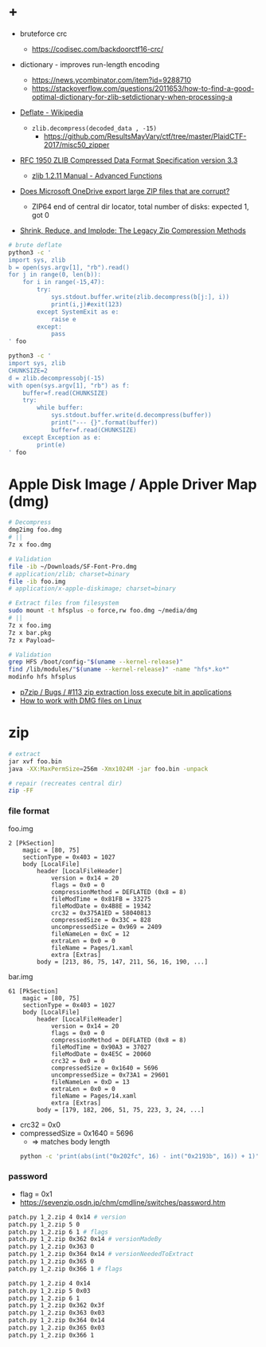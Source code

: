 # +

- bruteforce crc
    - https://codisec.com/backdoorctf16-crc/

- dictionary - improves run-length encoding
    - https://news.ycombinator.com/item?id=9288710
    - https://stackoverflow.com/questions/2011653/how-to-find-a-good-optimal-dictionary-for-zlib-setdictionary-when-processing-a

- [Deflate \- Wikipedia](https://en.wikipedia.org/wiki/DEFLATE)
    - `zlib.decompress(decoded_data , -15)`
        - https://github.com/ResultsMayVary/ctf/tree/master/PlaidCTF-2017/misc50_zipper
- [RFC 1950 ZLIB Compressed Data Format Specification version 3\.3](http://www.zlib.org/rfc-zlib.html)
    - [zlib 1.2.11 Manual \- Advanced Functions](https://zlib.net/manual.html#Advanced)
- [Does Microsoft OneDrive export large ZIP files that are corrupt?](https://www.bitsgalore.org/2020/03/11/does-microsoft-onedrive-export-large-ZIP-files-that-are-corrupt)
    - ZIP64 end of central dir locator, total number of disks: expected 1, got 0
- [Shrink, Reduce, and Implode: The Legacy Zip Compression Methods](https://www.hanshq.net/zip2.html)

```bash
# brute deflate
python3 -c '
import sys, zlib
b = open(sys.argv[1], "rb").read()
for j in range(0, len(b)):
    for i in range(-15,47):
        try:
            sys.stdout.buffer.write(zlib.decompress(b[j:], i))
            print(i,j)#exit(123)
        except SystemExit as e:
            raise e
        except:
            pass
' foo

python3 -c '
import sys, zlib
CHUNKSIZE=2
d = zlib.decompressobj(-15)
with open(sys.argv[1], "rb") as f:
    buffer=f.read(CHUNKSIZE)
    try:
        while buffer:
            sys.stdout.buffer.write(d.decompress(buffer))
            print("--- {}".format(buffer))
            buffer=f.read(CHUNKSIZE)
    except Exception as e:
        print(e)
' foo
```

# Apple Disk Image / Apple Driver Map (dmg)

```bash
# Decompress
dmg2img foo.dmg
# ||
7z x foo.dmg

# Validation
file -ib ~/Downloads/SF-Font-Pro.dmg
# application/zlib; charset=binary
file -ib foo.img
# application/x-apple-diskimage; charset=binary

# Extract files from filesystem
sudo mount -t hfsplus -o force,rw foo.dmg ~/media/dmg
# ||
7z x foo.img
7z x bar.pkg
7z x Payload~

# Validation
grep HFS /boot/config-"$(uname --kernel-release)"
find /lib/modules/"$(uname --kernel-release)" -name "hfs*.ko*"
modinfo hfs hfsplus
```

- [p7zip / Bugs / \#113 zip extraction loss execute bit in applications](https://sourceforge.net/p/p7zip/bugs/113/)
- [How to work with DMG files on Linux](https://eastmanreference.com/how-to-work-with-dmg-files-on-linux)

# zip

```bash
# extract
jar xvf foo.bin
java -XX:MaxPermSize=256m -Xmx1024M -jar foo.bin -unpack

# repair (recreates central dir)
zip -FF
```

### file format

foo.img

```
2 [PkSection]
    magic = [80, 75]
    sectionType = 0x403 = 1027
    body [LocalFile]
        header [LocalFileHeader]
            version = 0x14 = 20
            flags = 0x0 = 0
            compressionMethod = DEFLATED (0x8 = 8)
            fileModTime = 0x81FB = 33275
            fileModDate = 0x4B8E = 19342
            crc32 = 0x375A1ED = 58040813
            compressedSize = 0x33C = 828
            uncompressedSize = 0x969 = 2409
            fileNameLen = 0xC = 12
            extraLen = 0x0 = 0
            fileName = Pages/1.xaml
            extra [Extras]
        body = [213, 86, 75, 147, 211, 56, 16, 190, ...]
```

bar.img

```
61 [PkSection]
    magic = [80, 75]
    sectionType = 0x403 = 1027
    body [LocalFile]
        header [LocalFileHeader]
            version = 0x14 = 20
            flags = 0x0 = 0
            compressionMethod = DEFLATED (0x8 = 8)
            fileModTime = 0x90A3 = 37027
            fileModDate = 0x4E5C = 20060
            crc32 = 0x0 = 0
            compressedSize = 0x1640 = 5696
            uncompressedSize = 0x73A1 = 29601
            fileNameLen = 0xD = 13
            extraLen = 0x0 = 0
            fileName = Pages/14.xaml
            extra [Extras]
        body = [179, 182, 206, 51, 75, 223, 3, 24, ...]
```

- crc32 = 0x0
- compressedSize = 0x1640 = 5696
    - => matches body length
    ```bash
    python -c 'print(abs(int("0x202fc", 16) - int("0x2193b", 16)) + 1)'
    ```

### password

- flag = 0x1
- https://sevenzip.osdn.jp/chm/cmdline/switches/password.htm

```bash
patch.py 1_2.zip 4 0x14 # version
patch.py 1_2.zip 5 0
patch.py 1_2.zip 6 1 # flags
patch.py 1_2.zip 0x362 0x14 # versionMadeBy
patch.py 1_2.zip 0x363 0
patch.py 1_2.zip 0x364 0x14 # versionNeededToExtract
patch.py 1_2.zip 0x365 0
patch.py 1_2.zip 0x366 1 # flags

patch.py 1_2.zip 4 0x14
patch.py 1_2.zip 5 0x03
patch.py 1_2.zip 6 1
patch.py 1_2.zip 0x362 0x3f
patch.py 1_2.zip 0x363 0x03
patch.py 1_2.zip 0x364 0x14
patch.py 1_2.zip 0x365 0x03
patch.py 1_2.zip 0x366 1
```
